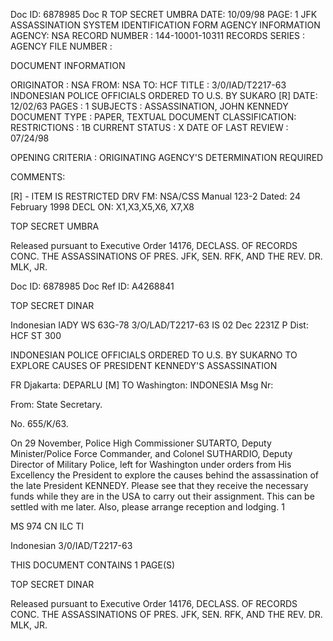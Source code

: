 Doc ID: 6878985
Doc R TOP SECRET UMBRA DATE: 10/09/98
PAGE: 1
JFK ASSASSINATION SYSTEM
IDENTIFICATION FORM
AGENCY INFORMATION
AGENCY: NSA
RECORD NUMBER : 144-10001-10311
RECORDS SERIES :
AGENCY FILE NUMBER :

DOCUMENT INFORMATION

ORIGINATOR : NSA
FROM: NSA
TO: HCF
TITLE :
3/0/IAD/T2217-63 INDONESIAN POLICE OFFICIALS ORDERED TO U.S. BY SUKARO [R]
DATE: 12/02/63
PAGES : 1
SUBJECTS :
ASSASSINATION, JOHN KENNEDY
DOCUMENT TYPE : PAPER, TEXTUAL DOCUMENT
CLASSIFICATION:
RESTRICTIONS : 1B
CURRENT STATUS : X
DATE OF LAST REVIEW : 07/24/98

OPENING CRITERIA :
ORIGINATING AGENCY'S DETERMINATION REQUIRED

COMMENTS:

[R] - ITEM IS RESTRICTED DRV FM: NSA/CSS Manual 123-2
Dated: 24 February 1998
DECL ON: X1,X3,X5,X6, X7,X8

TOP SECRET UMBRA

Released pursuant to Executive Order 14176, DECLASS. OF RECORDS CONC. THE ASSASSINATIONS OF PRES. JFK, SEN.
RFK, AND THE REV. DR. MLK, JR.

Doc ID: 6878985 Doc Ref ID: A4268841

TOP SECRET DINAR

Indonesian IADY WS 63G-78 3/O/LAD/T2217-63
IS 02 Dec 2231Z P
Dist: HCF
ST 300

INDONESIAN POLICE OFFICIALS ORDERED TO U.S. BY SUKARNO TO EXPLORE
CAUSES OF PRESIDENT KENNEDY'S ASSASSINATION

FR Djakarta: DEPARLU [M]
TO Washington: INDONESIA
Msg Nr:

From: State Secretary.

No. 655/K/63.

On 29 November, Police High Commissioner SUTARTO, Deputy
Minister/Police Force Commander, and Colonel SUTHARDIO, Deputy
Director of Military Police, left for Washington under orders
from His Excellency the President to explore the causes behind
the assassination of the late President KENNEDY. Please see
that they receive the necessary funds while they are in the
USA to carry out their assignment. This can be settled with me
later. Also, please arrange reception and lodging.
1

MS 974 CN ILC TI

Indonesian 3/0/IAD/T2217-63

THIS DOCUMENT CONTAINS 1 PAGE(S)

TOP SECRET DINAR

Released pursuant to Executive Order 14176, DECLASS. OF RECORDS CONC. THE ASSASSINATIONS OF PRES. JFK, SEN.
RFK, AND THE REV. DR. MLK, JR.
